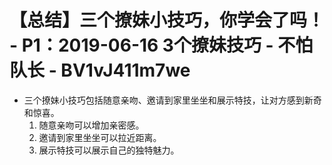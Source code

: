 # 【总结】三个撩妹小技巧，你学会了吗！ - P1：2019-06-16 3个撩妹技巧 - 不怕队长 - BV1vJ411m7we

-   三个撩妹小技巧包括随意亲吻、邀请到家里坐坐和展示特技，让对方感到新奇和惊喜。
    1.  随意亲吻可以增加亲密感。
    2.  邀请到家里坐坐可以拉近距离。
    3.  展示特技可以展示自己的独特魅力。